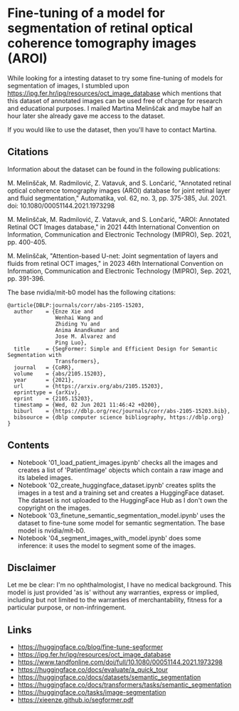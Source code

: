 # Fine-tuning of a model for segmentation of retinal optical coherence tomography images (AROI)

While looking for a intesting dataset to try some fine-tuning of models for segmentation of images, I stumbled upon https://ipg.fer.hr/ipg/resources/oct_image_database which mentions that this dataset of annotated images can be used free of charge for research and educational purposes. I mailed Martina Melinščak and maybe half an hour later she already gave me access to the dataset.

If you would like to use the dataset, then you'll have to contact Martina.

## Citations

Information about the dataset can be found in the following publications:

M. Melinščak, M. Radmilović, Z. Vatavuk, and S. Lončarić, "Annotated retinal optical coherence tomography images (AROI) database for joint retinal layer and fluid segmentation," Automatika, vol. 62, no. 3, pp. 375-385, Jul. 2021. doi: 10.1080/00051144.2021.1973298

M. Melinščak, M. Radmilović, Z. Vatavuk, and S. Lončarić, "AROI: Annotated Retinal OCT Images database," in 2021 44th International Convention on Information, Communication and Electronic Technology (MIPRO), Sep. 2021, pp. 400-405. 

M. Melinščak, "Attention-based U-net: Joint segmentation of layers and fluids from retinal OCT images," in 2023 46th International Convention on Information, Communication and Electronic Technology (MIPRO), Sep. 2021, pp. 391-396. 

The base nvidia/mit-b0 model has the following citations:

```
@article{DBLP:journals/corr/abs-2105-15203,
  author    = {Enze Xie and
               Wenhai Wang and
               Zhiding Yu and
               Anima Anandkumar and
               Jose M. Alvarez and
               Ping Luo},
  title     = {SegFormer: Simple and Efficient Design for Semantic Segmentation with
               Transformers},
  journal   = {CoRR},
  volume    = {abs/2105.15203},
  year      = {2021},
  url       = {https://arxiv.org/abs/2105.15203},
  eprinttype = {arXiv},
  eprint    = {2105.15203},
  timestamp = {Wed, 02 Jun 2021 11:46:42 +0200},
  biburl    = {https://dblp.org/rec/journals/corr/abs-2105-15203.bib},
  bibsource = {dblp computer science bibliography, https://dblp.org}
}
```

## Contents

* Notebook '01_load_patient_images.ipynb' checks all the images and creates a list of 'PatientImage' objects which contain a raw image and its labeled images.
* Notebook '02_create_huggingface_dataset.ipynb' creates splits the images in a test and a training set and creates a HuggingFace dataset. The dataset is not uploaded to the HuggingFace Hub as I don't own the copyright on the images.
* Notebook '03_finetune_semantic_segmentation_model.ipynb' uses the dataset to fine-tune some model for semantic segmentation. The base model is nvidia/mit-b0.
* Notebook '04_segment_images_with_model.ipynb' does some inference: it uses the model to segment some of the images.


## Disclaimer

Let me be clear: I'm no ophthalmologist, I have no medical background. This model is just provided 'as is' without any warranties, express or implied, including but not limited to the warranties of merchantability, fitness for a particular purpose, or non-infringement.

## Links

* https://huggingface.co/blog/fine-tune-segformer
* https://ipg.fer.hr/ipg/resources/oct_image_database
* https://www.tandfonline.com/doi/full/10.1080/00051144.2021.1973298
* https://huggingface.co/docs/evaluate/a_quick_tour
* https://huggingface.co/docs/datasets/semantic_segmentation
* https://huggingface.co/docs/transformers/tasks/semantic_segmentation
* https://huggingface.co/tasks/image-segmentation
* https://xieenze.github.io/segformer.pdf